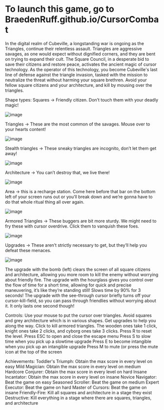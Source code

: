 <h1>To launch this game, go to BraedenRuff.github.io/CursorCombat</h1>

In the digital realm of Cubeville, a longstanding war is ongoing as the Triangles, continue their relentless
assault. Triangles are aggressive savages, as one would expect without dignified corners, and they are
bent on trying to expand their cult. The Square Council, in a desperate bid to save their citizens and
restore peace, activates the ancient magic of cursor technology.
As the operator of this technology, you become Cubeville's last line of defense against the triangle
invasion, tasked with the mission to neutralize the threat without harming your square brethren.
Avoid your fellow square citizens and your architecture, and kill by mousing over the triangles.

Shape types:
Squares -> Friendly citizen. Don’t touch them with your deadly magic!

![image](https://github.com/BraedenRuff/CursorCombat/assets/45854390/aeee904c-77f0-4bb6-9c1b-aeb051f08e86)

Triangles -> These are the most common of the savages. Mouse over to your hearts content!

![image](https://github.com/BraedenRuff/CursorCombat/assets/45854390/70c75a09-f9fc-46fb-9d26-4378ca314760)

Stealth triangles -> These sneaky triangles are incognito, don’t let them get away!

![image](https://github.com/BraedenRuff/CursorCombat/assets/45854390/1f602308-ec33-4cbf-94ce-bfdff7e4f340)

Architecture -> You can’t destroy that, we live there!

![image](https://github.com/BraedenRuff/CursorCombat/assets/45854390/33a60bf6-4ea2-48ad-909a-1658f5c97476)

Area -> this is a recharge station. Come here before that bar on the bottom left of your screen runs out
or you’ll break down and we’re gonna have to do that whole ritual thing all over again.

![image](https://github.com/BraedenRuff/CursorCombat/assets/45854390/b6ac62b1-20c5-4cb9-8e60-6cd6017bcf75)

Armored Triangles -> These buggers are bit more sturdy. We might need to fry these with cursor
overdrive. Click them to vanquish these foes.

![image](https://github.com/BraedenRuff/CursorCombat/assets/45854390/c5c055d2-ab12-4641-889a-3a81a04a8b60)

Upgrades -> These aren’t strictly necessary to get, but they’ll help you defeat these menaces.

![image](https://github.com/BraedenRuff/CursorCombat/assets/45854390/b13489c5-73a8-4c29-8526-f09194ad173b)

The upgrade with the bomb (left) clears the screen of all square citizens and architecture, allowing you
more room to kill the enemy without worrying about friendly fire.
The upgrade with the hourglass gives you control over the flow of time for a short time, allowing for
quick and precise maneuvering, it’s like they’re standing still! Slows time by 90% for 3 seconds!
The upgrade with the see-through cursor briefly turns off your cursor-kill-field, so you can pass through
friendlies without worrying about it. It only lasts one second though!

Controls:
Use your mouse to put the cursor over triangles. Avoid squares and grey architecture which is in various
shapes. Get upgrades to help you along the way. Click to kill armored triangles. The wooden ones take 1
click, knight ones take 2 clicks, and cyborg ones take 3 clicks.
Press R to reset the level.
Press ESC to open and close the escape menu
Press S to slow time when you pick up a slowtime upgrade
Press E to become intangible when you pick up an intangible upgrade
Press M to mute (or press the mute icon at the top of the screen

Achievements:
Toddler's Triumph: Obtain the max score in every level on easy
Mild Magician: Obtain the max score in every level on medium
Hardcore Conjurer: Obtain the max score in every level on hard
Insane Incantator: Obtain the max score in every level on insane
Novice Navigator: Beat the game on easy
Seasoned Scroller: Beat the game on medium
Expert Executor: Beat the game on hard
Master of Cursors: Beat the game on insane
Friendly-Fire: Kill all squares and architecture in a stage they exist
Destructive: Kill everything in a stage where there are squares, triangles, and architecture
